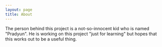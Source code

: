 ```yaml
---
layout: page
title: About
---
```


The person behind this project is a not-so-innocent kid who is named "Pradyun". He is working on this project "just for learning" but hopes that this works out to be a useful thing.
